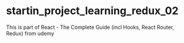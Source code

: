 # startin_project_learning_redux_02
This is part of React - The Complete Guide (incl Hooks, React Router, Redux) from udemy 
